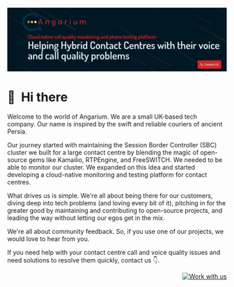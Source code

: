 [![Banner](https://github.com/angarium-cloud/.github/blob/main/profile/banner/image.png?raw=true)](https://angarium.io)

# 👋 &nbsp;Hi there

Welcome to the world of Angarium. We are a small UK-based tech company. Our name is inspired by the swift and reliable couriers of ancient Persia.

Our journey started with maintaining the Session Border Controller (SBC) cluster we built for a large contact centre by blending the magic of open-source gems like Kamailio, RTPEngine, and FreeSWITCH.
We needed to be able to monitor our cluster. We expanded on this idea and started developing a cloud-native monitoring and testing platform for contact centres.

What drives us is simple. We're all about being there for our customers, diving deep into tech problems (and loving every bit of it), pitching in for the greater good by maintaining and contributing to open-source projects, and leading the way without letting our egos get in the mix.

We're all about community feedback. So, if you use one of our projects, we would love to hear from you.

If you need help with your contact centre call and voice quality issues and need solutions to resolve them quickly, contact us 👇.

<p align="right">
  <a href="https://angarium.io/contact-us/" title="Work with us"><img src="https://img.shields.io/badge/Work_with_us-d62828?style=for-the-badge" alt="Work with us"></a>
</p>
